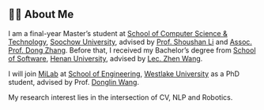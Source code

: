 ## 👨‍💻 About Me

I am a final-year Master’s student at [School of Computer Science &amp; Technology](http://scst.suda.edu.cn), [Soochow University](http://www.suda.edu.cn), advised by [Prof. Shoushan Li](https://scholar.google.com.hk/citations?user=ZRGSxdUAAAAJ) and [Assoc. Prof. Dong Zhang](https://scholar.google.com/citations?user=1E_WmCUAAAAJ). Before that, I received my Bachelor’s degree from [School of Software](https://software.henu.edu.cn), [Henan University](https://www.henu.edu.cn), advised by [Lec. Zhen Wang](http://software.henu.edu.cn/info/1327/2254.htm).

I will join [MiLab](https://milab.westlake.edu.cn) at [School of Engineering](https://engineering.westlake.edu.cn), [Westlake University](https://www.westlake.edu.cn) as a PhD student, advised by Prof. [Donglin Wang](https://www.westlake.edu.cn/faculty/donglin-wang.html).

My research interest lies in the intersection of CV, NLP and Robotics.
